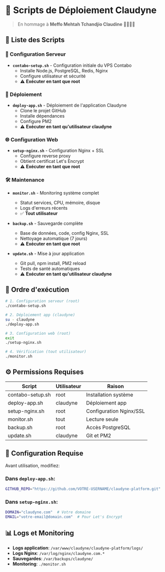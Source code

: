 # 📁 Scripts de Déploiement Claudyne

> En hommage à **Meffo Mehtah Tchandjio Claudine** 👨‍👩‍👧‍👦

## 📄 Liste des Scripts

### 🔧 Configuration Serveur
- **`contabo-setup.sh`** - Configuration initiale du VPS Contabo
  - Installe Node.js, PostgreSQL, Redis, Nginx
  - Configure utilisateur et sécurité
  - ⚠️ **Exécuter en tant que root**

### 🚀 Déploiement
- **`deploy-app.sh`** - Déploiement de l'application Claudyne  
  - Clone le projet GitHub
  - Installe dépendances
  - Configure PM2
  - ⚠️ **Exécuter en tant qu'utilisateur claudyne**

### 🌐 Configuration Web
- **`setup-nginx.sh`** - Configuration Nginx + SSL
  - Configure reverse proxy
  - Obtient certificat Let's Encrypt
  - ⚠️ **Exécuter en tant que root**

### 🛠️ Maintenance
- **`monitor.sh`** - Monitoring système complet
  - Statut services, CPU, mémoire, disque
  - Logs d'erreurs récents
  - ✅ **Tout utilisateur**

- **`backup.sh`** - Sauvegarde complète
  - Base de données, code, config Nginx, SSL
  - Nettoyage automatique (7 jours)
  - ⚠️ **Exécuter en tant que root**

- **`update.sh`** - Mise à jour application  
  - Git pull, npm install, PM2 reload
  - Tests de santé automatiques
  - ⚠️ **Exécuter en tant qu'utilisateur claudyne**

## 🚀 Ordre d'exécution

```bash
# 1. Configuration serveur (root)
./contabo-setup.sh

# 2. Déploiement app (claudyne)
su - claudyne
./deploy-app.sh

# 3. Configuration web (root)
exit
./setup-nginx.sh

# 4. Vérification (tout utilisateur)
./monitor.sh
```

## ⚙️ Permissions Requises

| Script | Utilisateur | Raison |
|--------|-------------|---------|
| contabo-setup.sh | root | Installation système |
| deploy-app.sh | claudyne | Déploiement app |
| setup-nginx.sh | root | Configuration Nginx/SSL |
| monitor.sh | tout | Lecture seule |
| backup.sh | root | Accès PostgreSQL |
| update.sh | claudyne | Git et PM2 |

## 🔧 Configuration Requise

Avant utilisation, modifiez:

### Dans `deploy-app.sh`:
```bash
GITHUB_REPO="https://github.com/VOTRE-USERNAME/claudyne-platform.git"
```

### Dans `setup-nginx.sh`:
```bash
DOMAIN="claudyne.com"  # Votre domaine
EMAIL="votre-email@domain.com"  # Pour Let's Encrypt
```

## 📊 Logs et Monitoring

- **Logs application**: `/var/www/claudyne/claudyne-platform/logs/`
- **Logs Nginx**: `/var/log/nginx/claudyne.com.*`
- **Sauvegardes**: `/var/backups/claudyne/`
- **Monitoring**: `./monitor.sh`